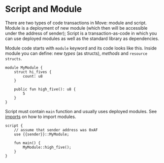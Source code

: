 # Script and Module

There are two types of code transactions in Move: module and script. Module is a deployment of new module (which then will be accessible under the address of sender); Script is a transaction-as-code in which you can use deployed modules as well as the standard library as dependencies.

Module code starts with `module` keyword and its code looks like this. Inside module you can define: new *types* (as structs), *methods* and `resource structs`.

```Move
module MyModule {
    struct hi_fives {
        count: u8
    }

    public fun high_five(): u8 {
        5
    }
}
```

Script must contain `main` function and usually uses deployed modules. See [imports](/move-language-reference/imports.md) on how to import modules.

```Move
script {
    // assume that sender address was 0xAF
    use {{sender}}::MyModule;

    fun main() {
        MyModule::high_five();
    }
}
```

